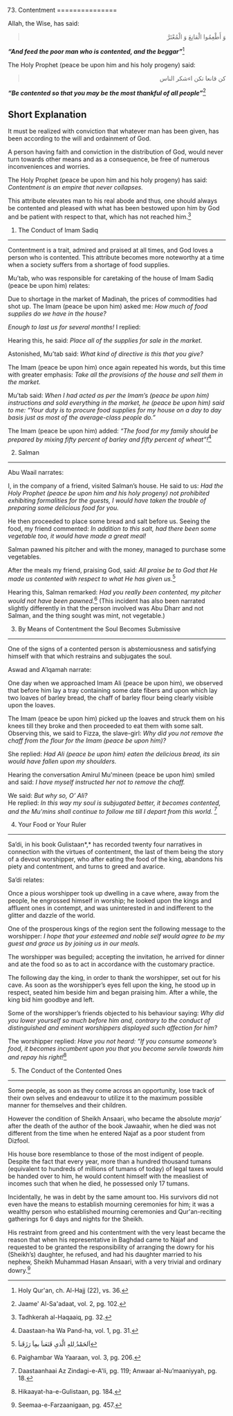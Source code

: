 73) Contentment
===============

Allah, the Wise, has said:

<blockquote dir="rtl">
  <p>
وَ أَطْعِمُوا الْقانِعَ وَ الْمُعْتَرَّ
  </p>
</blockquote>

***“And feed the poor man who is contented, and the beggar”***[^1]

The Holy Prophet (peace be upon him and his holy progeny) said:

<blockquote dir="rtl">
  <p>
كن قانعا تكن اءشكر الناس
  </p>
</blockquote>

***“Be contented so that you may be the most thankful of all
people”***[^2]

Short Explanation
-----------------

It must be realized with conviction that whatever man has been given,
has been according to the will and ordainment of God.

A person having faith and conviction in the distribution of God, would
never turn towards other means and as a consequence, be free of numerous
inconveniences and worries.

The Holy Prophet (peace be upon him and his holy progeny) has said:
*Contentment is an empire that never collapses.*

This attribute elevates man to his real abode and thus, one should
always be contented and pleased with what has been bestowed upon him by
God and be patient with respect to that, which has not reached him.[^3]

1) The Conduct of Imam Sadiq
----------------------------

Contentment is a trait, admired and praised at all times, and God loves
a person who is contented. This attribute becomes more noteworthy at a
time when a society suffers from a shortage of food supplies.

Mu’tab, who was responsible for caretaking of the house of Imam Sadiq
(peace be upon him) relates:

Due to shortage in the market of Madinah, the prices of commodities had
shot up. The Imam (peace be upon him) asked me: *How much of food
supplies do we have in the house?*

*Enough to last us for several months!* I replied:

Hearing this, he said: *Place all of the supplies for sale in the
market.*

Astonished, Mu’tab said: *What kind of directive is this that you give?*

The Imam (peace be upon him) once again repeated his words, but this
time with greater emphasis: *Take all the provisions of the house and
sell them in the market.*

Mu’tab said: *When I had acted as per the Imam’s (peace be upon him)
instructions and sold everything in the market, he (peace be upon him)
said to me: “Your duty is to procure food supplies for my house on a day
to day basis just as most of the average-class people do.”*

The Imam (peace be upon him) added: *“The food for my family should be
prepared by mixing fifty percent of barley and fifty percent of
wheat”!*[^4]

2) Salman
---------

Abu Waail narrates:

I, in the company of a friend, visited Salman’s house. He said to us:
*Had the Holy Prophet (peace be upon him and his holy progeny) not
prohibited exhibiting formalities for the guests, I would have taken the
trouble of preparing some delicious food for you.*

He then proceeded to place some bread and salt before us. Seeing the
food, my friend commented: *In addition to this salt, had there been
some vegetable too, it would have made a great meal!*

Salman pawned his pitcher and with the money, managed to purchase some
vegetables.

After the meals my friend, praising God, said: *All praise be to God
that He made us contented with respect to what He has given us.*[^5]

Hearing this, Salman remarked: *Had you really been contented, my
pitcher would not have been pawned.*[^6] (This incident has also been
narrated slightly differently in that the person involved was Abu Dharr
and not Salman, and the thing sought was mint, not vegetable.)

3) By Means of Contentment the Soul Becomes Submissive
------------------------------------------------------

One of the signs of a contented person is abstemiousness and satisfying
himself with that which restrains and subjugates the soul.

Aswad and A’lqamah narrate:

One day when we approached Imam Ali (peace be upon him), we observed
that before him lay a tray containing some date fibers and upon which
lay two loaves of barley bread, the chaff of barley flour being clearly
visible upon the loaves.

The Imam (peace be upon him) picked up the loaves and struck them on his
knees till they broke and then proceeded to eat them with some salt.
Observing this, we said to Fizza, the slave-girl: *Why did you not
remove the chaff from the flour for the Imam (peace be upon him)?*

She replied: *Had Ali (peace be upon him) eaten the delicious bread, its
sin would have fallen upon my shoulders.*

Hearing the conversation Amirul Mu'mineen (peace be upon him) smiled and
said: *I have myself instructed her not to remove the chaff.*

We said: *But why so, O’ Ali?*  
 He replied: *In this way my soul is subjugated better, it becomes
contented, and the Mu'mins shall continue to follow me till I depart
from this world.* [^7]

4) Your Food or Your Ruler
--------------------------

Sa’di, in his book Gulistaan*,* has recorded twenty four narratives in
connection with the virtues of contentment, the last of them being the
story of a devout worshipper, who after eating the food of the king,
abandons his piety and contentment, and turns to greed and avarice.

Sa’di relates:

Once a pious worshipper took up dwelling in a cave where, away from the
people, he engrossed himself in worship; he looked upon the kings and
affluent ones in contempt, and was uninterested in and indifferent to
the glitter and dazzle of the world.

One of the prosperous kings of the region sent the following message to
the worshipper: *I hope that your esteemed and noble self would agree to
be my guest and grace us by joining us in our meals.*

The worshipper was beguiled; accepting the invitation, he arrived for
dinner and ate the food so as to act in accordance with the customary
practice.

The following day the king, in order to thank the worshipper, set out
for his cave. As soon as the worshipper’s eyes fell upon the king, he
stood up in respect, seated him beside him and began praising him. After
a while, the king bid him goodbye and left.

Some of the worshipper’s friends objected to his behaviour saying: *Why
did you lower yourself so much before him and, contrary to the conduct
of distinguished and eminent worshippers displayed such affection for
him?*

The worshipper replied: *Have you not heard: “If you consume someone’s
food, it becomes incumbent upon you that you become servile towards him
and repay his right!*[^8]

5) The Conduct of the Contented Ones
------------------------------------

Some people, as soon as they come across an opportunity, lose track of
their own selves and endeavour to utilize it to the maximum possible
manner for themselves and their children.

However the condition of Sheikh Ansaari, who became the absolute
*marja’* after the death of the author of the book Jawaahir, when he
died was not different from the time when he entered Najaf as a poor
student from Dizfool.

His house bore resemblance to those of the most indigent of people.
Despite the fact that every year, more than a hundred thousand tumans
(equivalent to hundreds of millions of tumans of today) of legal taxes
would be handed over to him, he would content himself with the measliest
of incomes such that when he died, he possessed only 17 tumans.

Incidentally, he was in debt by the same amount too. His survivors did
not even have the means to establish mourning ceremonies for him; it was
a wealthy person who established mourning ceremonies and Qur'an-reciting
gatherings for 6 days and nights for the Sheikh.

His restraint from greed and his contentment with the very least became
the reason that when his representative in Baghdad came to Najaf and
requested to be granted the responsibility of arranging the dowry for
his (Sheikh’s) daughter, he refused, and had his daughter married to his
nephew, Sheikh Muhammad Hasan Ansaari, with a very trivial and ordinary
dowry.[^9]

[^1]: Holy Qur'an, ch. Al-Hajj (22), vs. 36.

[^2]: Jaame' Al-Sa'adaat, vol. 2, pg. 102.

[^3]: Tadhkerah al-Haqaaiq, pg. 32.

[^4]: Daastaan-ha Wa Pand-ha, vol. 1, pg. 31.

[^5]: اَلحَمْدُ ِللهِ الَّذیِ قَنَعَناَ بمِاَ رَزَقَناَ

[^6]: Paighambar Wa Yaaraan, vol. 3, pg. 206.

[^7]: Daastaanhaai Az Zindagi-e-A'li, pg. 119; Anwaar al-Nu’maaniyyah,
pg. 18.

[^8]: Hikaayat-ha-e-Gulistaan, pg. 184.

[^9]: Seemaa-e-Farzaanigaan, pg. 457.



